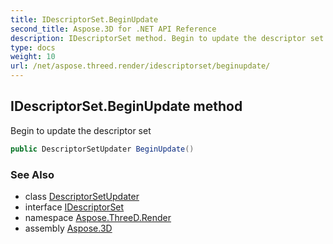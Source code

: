 ```yaml
---
title: IDescriptorSet.BeginUpdate
second_title: Aspose.3D for .NET API Reference
description: IDescriptorSet method. Begin to update the descriptor set
type: docs
weight: 10
url: /net/aspose.threed.render/idescriptorset/beginupdate/
---
```

## IDescriptorSet.BeginUpdate method

Begin to update the descriptor set

```csharp
public DescriptorSetUpdater BeginUpdate()
```

### See Also

* class [DescriptorSetUpdater](../../descriptorsetupdater/)
* interface [IDescriptorSet](../)
* namespace [Aspose.ThreeD.Render](../../idescriptorset/)
* assembly [Aspose.3D](../../../)


